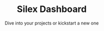 ---
layout: websites
lang: en
title: Silex Dashboard
title2: Welcome back!
title2-empty: Welcome, let's get started
subtitle-empty: Create your first project, click on "Create a website"
subtitle: Dive into your projects or kickstart a new one
add-button: Create website
add-title: Create a new website
add-name-label: Website name
add-name-placeholder: My project website
add-ok: Create
add-cancel: Cancel
list-item-updated: Updated
list-item-created: Created
list-edit: Edit
list-rename: Rename
list-delete: Delete
message-dismiss: Dismiss

---